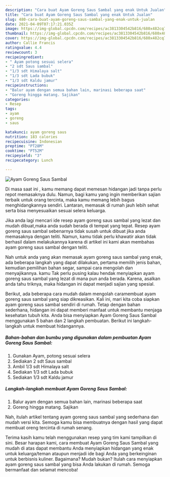 ```yaml
---
description: "Cara buat Ayam Goreng Saus Sambal yang enak Untuk Jualan"
title: "Cara buat Ayam Goreng Saus Sambal yang enak Untuk Jualan"
slug: 480-cara-buat-ayam-goreng-saus-sambal-yang-enak-untuk-jualan
date: 2021-04-09T07:17:21.035Z
image: https://img-global.cpcdn.com/recipes/ac3813304542b816/680x482cq70/ayam-goreng-saus-sambal-foto-resep-utama.jpg
thumbnail: https://img-global.cpcdn.com/recipes/ac3813304542b816/680x482cq70/ayam-goreng-saus-sambal-foto-resep-utama.jpg
cover: https://img-global.cpcdn.com/recipes/ac3813304542b816/680x482cq70/ayam-goreng-saus-sambal-foto-resep-utama.jpg
author: Callie Francis
ratingvalue: 4.4
reviewcount: 3
recipeingredient:
- " Ayam potong sesuai selera"
- "2 sdt Saus sambal"
- "1/3 sdt Himalaya salt"
- "1/3 sdt Lada bubuk"
- "1/3 sdt Kaldu jamur"
recipeinstructions:
- "Balur ayam dengan semua bahan lain, marinasi beberapa saat"
- "Goreng hingga matang. Sajikan"
categories:
- Resep
tags:
- ayam
- goreng
- saus

katakunci: ayam goreng saus 
nutrition: 183 calories
recipecuisine: Indonesian
preptime: "PT28M"
cooktime: "PT52M"
recipeyield: "3"
recipecategory: Lunch

---
```



![Ayam Goreng Saus Sambal](https://img-global.cpcdn.com/recipes/ac3813304542b816/680x482cq70/ayam-goreng-saus-sambal-foto-resep-utama.jpg)

Di masa  saat ini , kamu memang dapat memesan hidangan jadi tanpa perlu repot memasaknya dulu. Namun, bagi kamu yang ingin memberikan sajian terbaik untuk orang tercinta, maka kamu memang lebih bagus menghidangkannya sendiri. Lantaran, memasak di rumah jauh lebih sehat serta bisa menyesuaikan sesuai selera keluarga.

Jika anda lagi mencari ide resep ayam goreng saus sambal yang lezat dan mudah dibuat,maka anda sudah berada di tempat yang tepat. Resep ayam goreng saus sambal  sebenarnya tidak susah untuk dibuat jika anda memasaknya dengan teliti. Namun, kamu tidak perlu khawatir akan tidak berhasil dalam melakukannya 
karena di artikel ini kami akan membahas ayam goreng saus sambal dengan teliti.  



Nah untuk anda yang akan memasak ayam goreng saus sambal yang enak, ada beberapa langkah yang dapat dilakukan, pertama memilih jenis bahan, kemudian pemilihan bahan segar, sampai cara mengolah dan menyajikannya. kamu Tak perlu pusing kalau hendak menyiapkan ayam goreng saus sambal yang lezat di mana pun anda berada. Karena, asalkan anda  tahu triknya, maka hidangan ini dapat menjadi sajian yang spesial.

Berikut, ada beberapa cara mudah dalam mengolah caramembuat ayam goreng saus sambal yang siap dikreasikan. Kali ini, mari kita coba siapkan ayam goreng saus sambal sendiri di rumah. Tetap dengan bahan sederhana, hidangan ini dapat memberi manfaat untuk membantu menjaga kesehatan tubuh kita. Anda bisa menyiapkan Ayam Goreng Saus Sambal menggunakan 5 bahan dan 2 langkah pembuatan. Berikut ini langkah-langkah untuk membuat hidangannya.

<!--inarticleads1-->

##### Bahan-bahan dan bumbu yang digunakan dalam pembuatan Ayam Goreng Saus Sambal:

1. Gunakan  Ayam, potong sesuai selera
1. Sediakan 2 sdt Saus sambal
1. Ambil 1/3 sdt Himalaya salt
1. Sediakan 1/3 sdt Lada bubuk
1. Sediakan 1/3 sdt Kaldu jamur




<!--inarticleads2-->

##### Langkah-langkah membuat Ayam Goreng Saus Sambal:

1. Balur ayam dengan semua bahan lain, marinasi beberapa saat
1. Goreng hingga matang. Sajikan




Nah, itulah artikel tentang  ayam goreng saus sambal  yang sederhana dan mudah versi kita. Semoga kamu bisa membuatnya dengan hasil yang dapat membuat oreng tercinta di rumah senang. 

Terima kasih kamu telah menggunakan resep yang tim kami tampilkan di sini. Besar harapan kami, cara membuat  Ayam Goreng Saus Sambal yang mudah di atas dapat membantu Anda menyiapkan hidangan yang enak untuk keluarga/teman ataupun menjadi ide bagi Anda yang berkeinginan untuk berbisnis kuliner. Bagaimana? Mudah bukan? Itulah cara menyiapkan ayam goreng saus sambal yang bisa Anda lakukan di rumah. Semoga bermanfaat dan selamat mencoba!

